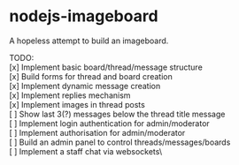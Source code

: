 # nodejs-imageboard

A hopeless attempt to build an imageboard.

TODO:\
[x] Implement basic board/thread/message structure\
[x] Build forms for thread and board creation\
[x] Implement dynamic message creation\
[x] Implement replies mechanism\
[x] Implement images in thread posts\
[ ] Show last 3(?) messages below the thread title message\
[ ] Implement login authentication for admin/moderator\
[ ] Implement authorisation for admin/moderator\
[ ] Build an admin panel to control threads/messages/boards\
[ ] Implement a staff chat via websockets\
